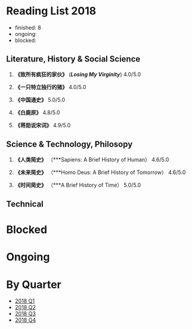 Reading List 2018
========================

* finished: 8
* ongoing:
* blocked:

## Literature, History & Social Science

1. **《致所有疯狂的家伙》** (***Losing My Virginity***) 4.0/5.0

1. **《一只特立独行的猪》** 4.0/5.0

1. **《中国通史》**  5.0/5.0

1. **《白鹿原》**  4.8/5.0

1. **《蒋勋说宋词》**  4.9/5.0

## Science & Technology, Philosopy

1. **《人类简史》** （***Sapiens: A Brief History of Human） 4.6/5.0

1. **《未来简史》** （***Homo Deus: A Brief History of Tomorrow） 4.6/5.0

1. **《时间简史》** （***A Brief History of Time） 5.0/5.0

## Technical


# Blocked

# Ongoing

# By Quarter
- [2018 Q1](2018_Q1.md)
- [2018 Q2](2018_Q2.md)
- [2018 Q3](2018_Q3.md)
- [2018 Q4](2018_Q4.md)
